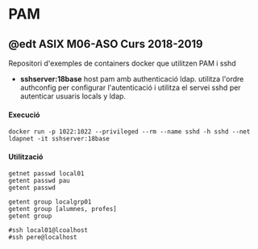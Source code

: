# PAM
## @edt ASIX M06-ASO Curs 2018-2019

Repositori d'exemples de containers docker que utilitzen PAM i sshd

 * **sshserver:18base** host pam amb authenticació ldap. utilitza l'ordre authconfig per
configurar l'autenticació i utilitza el servei sshd per autenticar usuaris locals y ldap.

#### Execució

```
docker run -p 1022:1022 --privileged --rm --name sshd -h sshd --net ldapnet -it sshserver:18base

```

#### Utilització

```
getnet passwd local01
getent passwd pau
getent passwd

getent group localgrp01
getent group [alumnes, profes]
getent group

#ssh local01@lcoalhost
#ssh pere@localhost

```



